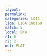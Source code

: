 ```yaml
---
layout: 
permalink: 
categories: LO11
liga: LIGA INDIGO
match: 5
local: EKW
r1: 0
r2: 2
out: PLAT
---
```

